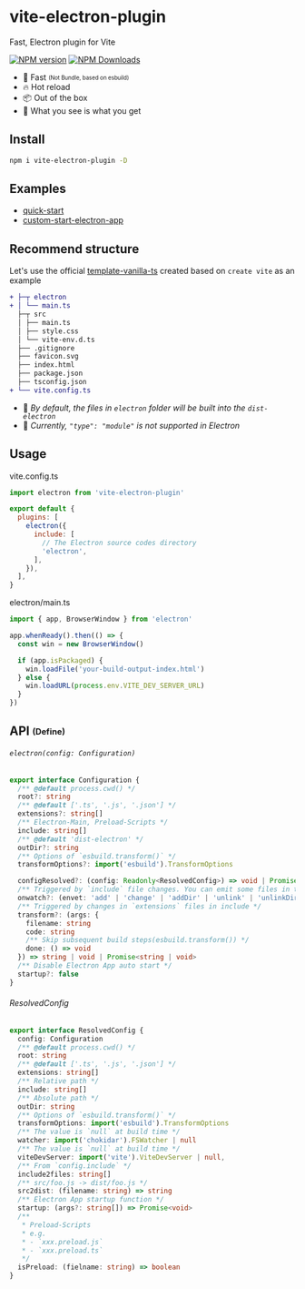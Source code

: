 # vite-electron-plugin

Fast, Electron plugin for Vite

[![NPM version](https://img.shields.io/npm/v/vite-electron-plugin.svg)](https://npmjs.org/package/vite-electron-plugin)
[![NPM Downloads](https://img.shields.io/npm/dm/vite-electron-plugin.svg)](https://npmjs.org/package/vite-electron-plugin)

- 🚀 Fast <sub><sup>(Not Bundle, based on esbuild)</sup></sub>
- 🔥 Hot reload
- 📦 Out of the box
- 🌱 What you see is what you get

## Install

```sh
npm i vite-electron-plugin -D
```

## Examples

- [quick-start](https://github.com/caoxiemeihao/vite-electron-plugin/tree/main/examples/quick-start)
- [custom-start-electron-app](https://github.com/caoxiemeihao/vite-electron-plugin/tree/main/examples/custom-start-electron-app)

## Recommend structure

Let's use the official [template-vanilla-ts](https://github.com/vitejs/vite/tree/main/packages/create-vite/template-vanilla-ts) created based on `create vite` as an example

```diff
+ ├─┬ electron
+ │ └── main.ts
  ├─┬ src
  │ ├── main.ts
  │ ├── style.css
  │ └── vite-env.d.ts
  ├── .gitignore
  ├── favicon.svg
  ├── index.html
  ├── package.json
  ├── tsconfig.json
+ └── vite.config.ts
```

- 🚨 *By default, the files in `electron` folder will be built into the `dist-electron`*
- 🚨 *Currently, `"type": "module"` is not supported in Electron*

## Usage

vite.config.ts

```js
import electron from 'vite-electron-plugin'

export default {
  plugins: [
    electron({
      include: [
        // The Electron source codes directory
        'electron',
      ],
    }),
  ],
}
```

electron/main.ts

```js
import { app, BrowserWindow } from 'electron'

app.whenReady().then(() => {
  const win = new BrowserWindow()

  if (app.isPackaged) {
    win.loadFile('your-build-output-index.html')
  } else {
    win.loadURL(process.env.VITE_DEV_SERVER_URL)
  }
})
```

## API <sub><sup>(Define)</sup></sub>

###### `electron(config: Configuration)`

```ts
export interface Configuration {
  /** @default process.cwd() */
  root?: string
  /** @default ['.ts', '.js', '.json'] */
  extensions?: string[]
  /** Electron-Main, Preload-Scripts */
  include: string[]
  /** @default 'dist-electron' */
  outDir?: string
  /** Options of `esbuild.transform()` */
  transformOptions?: import('esbuild').TransformOptions

  configResolved?: (config: Readonly<ResolvedConfig>) => void | Promise<void>
  /** Triggered by `include` file changes. You can emit some files in this hooks. */
  onwatch?: (envet: 'add' | 'change' | 'addDir' | 'unlink' | 'unlinkDir', path: string) => void
  /** Triggered by changes in `extensions` files in include */
  transform?: (args: {
    filename: string
    code: string
    /** Skip subsequent build steps(esbuild.transform()) */
    done: () => void
  }) => string | void | Promise<string | void>
  /** Disable Electron App auto start */
  startup?: false
}
```

###### ResolvedConfig

```ts
export interface ResolvedConfig {
  config: Configuration
  /** @default process.cwd() */
  root: string
  /** @default ['.ts', '.js', '.json'] */
  extensions: string[]
  /** Relative path */
  include: string[]
  /** Absolute path */
  outDir: string
  /** Options of `esbuild.transform()` */
  transformOptions: import('esbuild').TransformOptions
  /** The value is `null` at build time */
  watcher: import('chokidar').FSWatcher | null
  /** The value is `null` at build time */
  viteDevServer: import('vite').ViteDevServer | null,
  /** From `config.include` */
  include2files: string[]
  /** src/foo.js -> dist/foo.js */
  src2dist: (filename: string) => string
  /** Electron App startup function */
  startup: (args?: string[]) => Promise<void>
  /**
   * Preload-Scripts
   * e.g.
   * - `xxx.preload.js`
   * - `xxx.preload.ts`
   */
  isPreload: (fielname: string) => boolean
}
```
